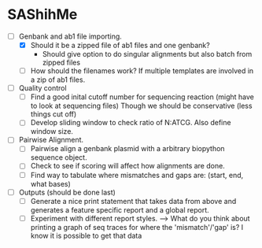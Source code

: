 # SAShihMe

- [ ] Genbank and ab1 file importing.
	- [x] Should it be a zipped file of ab1 files and one genbank?
        - Should give option to do singular alignments but also batch from zipped files
	- [ ] How should the filenames work? If multiple templates are involved in a zip of ab1 files.

- [ ] Quality control
	- [ ] Find a good inital cutoff number for sequencing reaction (might have to look at sequencing files)  Though we should be conservative (less things cut off)
	- [ ] Develop sliding window to check ratio of N:ATCG.  Also define window size.

- [ ] Pairwise Alignment.
	- [ ] Pairwise align a genbank plasmid with a arbitrary biopython sequence object.
	- [ ] Check to see if scoring will affect how alignments are done.
	- [ ] Find way to tabulate where mismatches and gaps are:  (start, end, what bases)

- [ ] Outputs (should be done last)
	- [ ] Generate a nice print statement that takes data from above and generates a feature specific report and a global report.
	- [ ] Experiment with different report styles. --> What do you think about printing a graph of seq traces for where the 'mismatch'/'gap' is? I know it is possible to get that data 
